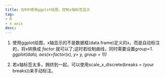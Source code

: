 ```yaml
---
title: 在R中使用ggplot绘图，控制x轴标签显示
tag:
- R
- x axis
desc:
---
```


1. 使用ggplot绘图，x轴显示的不是数据框(data.frame)定义的x，而是自动标注的，将x转换成 *factor* 就可以了;这时若绘制曲线，同时需要设置*group=1*.
   *ggplot(data, aes(x=factor(x), y= y, group = 1))*

2. 若x轴标签太多，拥挤到一起，可以使用scale_x_discrete(breaks = (your breaks))来手动标注。